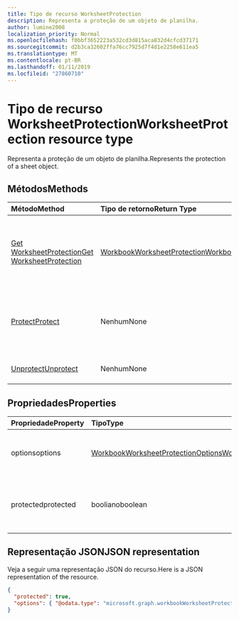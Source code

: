```yaml
---
title: Tipo de recurso WorksheetProtection
description: Representa a proteção de um objeto de planilha.
author: lumine2008
localization_priority: Normal
ms.openlocfilehash: f0bbf3652223a532cd3d815aca832d4cfcd37171
ms.sourcegitcommit: d2b3ca32602ffa76cc7925d7f4d1e2258e611ea5
ms.translationtype: MT
ms.contentlocale: pt-BR
ms.lasthandoff: 01/11/2019
ms.locfileid: "27860710"
---
```

# <a name="worksheetprotection-resource-type"></a><span data-ttu-id="86128-103">Tipo de recurso WorksheetProtection</span><span class="sxs-lookup"><span data-stu-id="86128-103">WorksheetProtection resource type</span></span>

<span data-ttu-id="86128-104">Representa a proteção de um objeto de planilha.</span><span class="sxs-lookup"><span data-stu-id="86128-104">Represents the protection of a sheet object.</span></span>


## <a name="methods"></a><span data-ttu-id="86128-105">Métodos</span><span class="sxs-lookup"><span data-stu-id="86128-105">Methods</span></span>

| <span data-ttu-id="86128-106">Método</span><span class="sxs-lookup"><span data-stu-id="86128-106">Method</span></span>           | <span data-ttu-id="86128-107">Tipo de retorno</span><span class="sxs-lookup"><span data-stu-id="86128-107">Return Type</span></span>    |<span data-ttu-id="86128-108">Descrição</span><span class="sxs-lookup"><span data-stu-id="86128-108">Description</span></span>|
|:---------------|:--------|:----------|
|[<span data-ttu-id="86128-109">Get WorksheetProtection</span><span class="sxs-lookup"><span data-stu-id="86128-109">Get WorksheetProtection</span></span>](../api/worksheetprotection-get.md) | [<span data-ttu-id="86128-110">WorkbookWorksheetProtection</span><span class="sxs-lookup"><span data-stu-id="86128-110">WorkbookWorksheetProtection</span></span>](worksheetprotection.md) |<span data-ttu-id="86128-111">Leia as propriedades e os relacionamentos do objeto worksheetProtection.</span><span class="sxs-lookup"><span data-stu-id="86128-111">Read properties and relationships of worksheetProtection object.</span></span>|
|[<span data-ttu-id="86128-112">Protect</span><span class="sxs-lookup"><span data-stu-id="86128-112">Protect</span></span>](../api/worksheetprotection-protect.md)|<span data-ttu-id="86128-113">Nenhum</span><span class="sxs-lookup"><span data-stu-id="86128-113">None</span></span>|<span data-ttu-id="86128-p101">Protege uma planilha. Gera uma exceção se a planilha estiver protegida.</span><span class="sxs-lookup"><span data-stu-id="86128-p101">Protect a worksheet. It throws if the worksheet has been protected.</span></span>|
|[<span data-ttu-id="86128-116">Unprotect</span><span class="sxs-lookup"><span data-stu-id="86128-116">Unprotect</span></span>](../api/worksheetprotection-unprotect.md)|<span data-ttu-id="86128-117">Nenhum</span><span class="sxs-lookup"><span data-stu-id="86128-117">None</span></span>|<span data-ttu-id="86128-118">Desprotege uma planilha.</span><span class="sxs-lookup"><span data-stu-id="86128-118">Unprotect a worksheet</span></span>|

## <a name="properties"></a><span data-ttu-id="86128-119">Propriedades</span><span class="sxs-lookup"><span data-stu-id="86128-119">Properties</span></span>
| <span data-ttu-id="86128-120">Propriedade</span><span class="sxs-lookup"><span data-stu-id="86128-120">Property</span></span>     | <span data-ttu-id="86128-121">Tipo</span><span class="sxs-lookup"><span data-stu-id="86128-121">Type</span></span>   |<span data-ttu-id="86128-122">Descrição</span><span class="sxs-lookup"><span data-stu-id="86128-122">Description</span></span>|
|:---------------|:--------|:----------|
|<span data-ttu-id="86128-123">options</span><span class="sxs-lookup"><span data-stu-id="86128-123">options</span></span>|[<span data-ttu-id="86128-124">WorkbookWorksheetProtectionOptions</span><span class="sxs-lookup"><span data-stu-id="86128-124">WorkbookWorksheetProtectionOptions</span></span>](worksheetprotectionoptions.md)|<span data-ttu-id="86128-p102">Opções de proteção da planilha. Somente leitura.</span><span class="sxs-lookup"><span data-stu-id="86128-p102">Sheet protection options. Read-only.</span></span>|
|<span data-ttu-id="86128-127">protected</span><span class="sxs-lookup"><span data-stu-id="86128-127">protected</span></span>|<span data-ttu-id="86128-128">booliano</span><span class="sxs-lookup"><span data-stu-id="86128-128">boolean</span></span>|<span data-ttu-id="86128-p103">Indica se a planilha está protegida.  Somente leitura.</span><span class="sxs-lookup"><span data-stu-id="86128-p103">Indicates if the worksheet is protected.  Read-only.</span></span>|

## <a name="json-representation"></a><span data-ttu-id="86128-131">Representação JSON</span><span class="sxs-lookup"><span data-stu-id="86128-131">JSON representation</span></span>

<span data-ttu-id="86128-132">Veja a seguir uma representação JSON do recurso.</span><span class="sxs-lookup"><span data-stu-id="86128-132">Here is a JSON representation of the resource.</span></span>

<!--{
  "blockType": "resource",
  "optionalProperties": [],
  "baseType": "microsoft.graph.entity",
  "@odata.type": "microsoft.graph.workbookWorksheetProtection"
}-->

```json
{
  "protected": true,
  "options": { "@odata.type": "microsoft.graph.workbookWorksheetProtectionOptions" }
}

```

<!-- uuid: 8fcb5dbc-d5aa-4681-8e31-b001d5168d79
2015-10-25 14:57:30 UTC -->
<!-- {
  "type": "#page.annotation",
  "description": "WorksheetProtection resource",
  "keywords": "",
  "section": "documentation",
  "tocPath": ""
}-->
